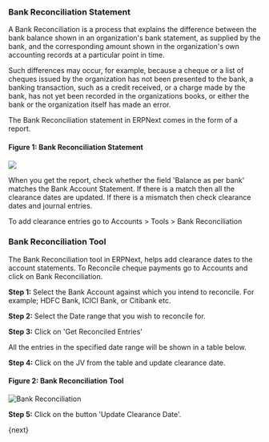 ### Bank Reconciliation Statement

A Bank Reconciliation is a process that explains the difference between the
bank balance shown in an organization's bank statement, as supplied by the
bank, and the corresponding amount shown in the organization's own accounting
records at a particular point in time.  

Such differences may occur, for example, because a cheque or a list of cheques
issued by the organization has not been presented to the bank, a banking
transaction, such as a credit received, or a charge made by the bank, has not
yet been recorded in the organizations books, or either the bank or the
organization itself has made an error.

The Bank Reconciliation statement in ERPNext comes in the form of a report.

#### Figure 1: Bank Reconciliation Statement

![]({{docs_base_url}}/assets/old_images/erpnext/bank-reconciliation-2.png)  

  

When you get the report, check whether the field 'Balance as per bank' matches
the Bank Account Statement. If there is a match then all the clearance dates
are updated. If there is a mismatch then check clearance dates and journal
entries.

To add clearance entries go to Accounts > Tools > Bank Reconciliation

### Bank Reconciliation Tool

The Bank Reconciliation tool in ERPNext, helps add clearance dates to the
account statements. To Reconcile cheque payments go to Accounts and click on
Bank Reconciliation.  

__Step 1:__ Select the Bank Account against which you intend to reconcile. For
example; HDFC Bank, ICICI Bank, or Citibank etc.

__Step 2:__ Select the Date range that you wish to reconcile for.

__Step 3:__ Click on 'Get Reconciled Entries'

All the entries in the specified date range will be shown in a table below.

__Step 4:__ Click on the JV from the table and update clearance date.

#### Figure 2: Bank Reconciliation Tool

<img class="screenshot" alt="Bank Reconciliation" src="{{docs_base_url}}/assets/img/accounts/bank-reconciliation.png">

__Step 5:__ Click on the button 'Update Clearance Date'.
 
{next}
